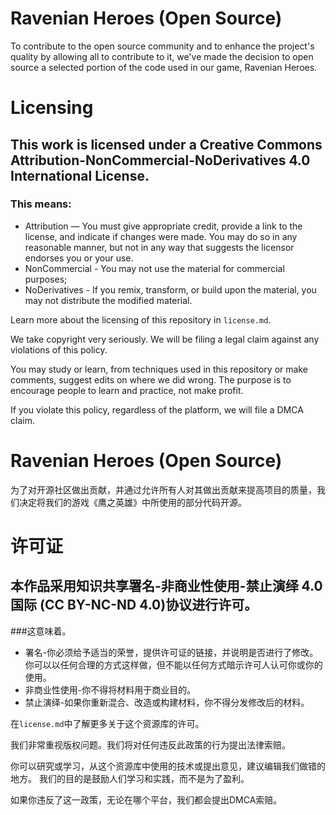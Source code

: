 # Ravenian Heroes (Open Source)
To contribute to the open source community and to enhance the project's quality by allowing all to contribute to it, we've made the decision to open source a selected portion of the code used in our game, Ravenian Heroes.

# Licensing
## This work is licensed under a Creative Commons Attribution-NonCommercial-NoDerivatives 4.0 International License.
### This means:
 - Attribution — You must give appropriate credit, provide a link to the license, and indicate if changes were made. You may do so in any reasonable manner, but not in any way that suggests the licensor endorses you or your use.
 - NonCommercial - You may not use the material for commercial purposes;
 - NoDerivatives - If you remix, transform, or build upon the material, you may not distribute the modified material.

Learn more about the licensing of this repository in ``license.md``.

We take copyright very seriously. We will be filing a legal claim against any violations of this policy.

You may study or learn, from techniques used in this repository or make comments, suggest edits on where we did wrong.
The purpose is to encourage people to learn and practice, not make profit.

If you violate this policy, regardless of the platform, we will file a DMCA claim.

# Ravenian Heroes (Open Source)
为了对开源社区做出贡献，并通过允许所有人对其做出贡献来提高项目的质量，我们决定将我们的游戏《鹰之英雄》中所使用的部分代码开源。

# 许可证
## 本作品采用知识共享署名-非商业性使用-禁止演绎 4.0 国际 (CC BY-NC-ND 4.0)协议进行许可。
###这意味着。
 - 署名-你必须给予适当的荣誉，提供许可证的链接，并说明是否进行了修改。你可以以任何合理的方式这样做，但不能以任何方式暗示许可人认可你或你的使用。
 - 非商业性使用-你不得将材料用于商业目的。
 - 禁止演绎-如果你重新混合、改造或构建材料，你不得分发修改后的材料。

在``license.md``中了解更多关于这个资源库的许可。

我们非常重视版权问题。我们将对任何违反此政策的行为提出法律索赔。

你可以研究或学习，从这个资源库中使用的技术或提出意见，建议编辑我们做错的地方。
我们的目的是鼓励人们学习和实践，而不是为了盈利。

如果你违反了这一政策，无论在哪个平台，我们都会提出DMCA索赔。
